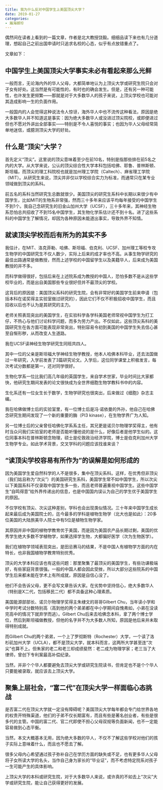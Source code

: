 ```yaml
---
title: 我为什么反对中国学生上美国顶尖大学？
date: 2019-01-27
categories:
- 瀚海撷珍
---
```


偶然间在读者上看到的一篇文章，作者是北大教授饶毅。细细品读下来也有几分道理，想起自己之前出国申请时只追求名校的心态，似乎有点放错重点了。

文章如下：

## 中国学生上美国顶尖大学事实未必有看起来那么光鲜

一般而言，无论海内外的华人父母，大都简单地认为上顶尖大学或研究生院只会对子女有好处。这当然是有可能性的，有时也的确会发生。但是，还有另一种可能性，也许发生更频繁——那就是对于大多数华人的孩子来说，上顶尖学校也可能对其造成影响一生的负面作用。

一般国内的人会觉得这种说法令人惊讶，海外华人中也不流传这种看法，原因是绝大多数华人并不知道这是事实：因为绝大多数华人或没进过顶尖院校，或即便进过但也不愿对外讲出全部事实——特别是不令人喜悦的事实；也因为华人父母经常简单地迷信，或臆测顶尖大学的好处。

## 什么是“顶尖”大学？

首先定义“顶尖”。这里说的顶尖意味着至少在前10名，特别是指那些排在前5名之内的大学。从大学来说，公认的顶尖综合性大学本科包括哈佛、耶鲁、普林斯顿、斯坦福，而顶尖的理工科院校也就是加州理工学院（Caltech）、麻省理工学院（MIT）。从研究生来说，顶尖并非仅以学校综合实力为标准，而通常只在某专业领域做到顶尖的系科。

前五名的系科当然研究生总数就很少。美国顶尖的研究生系科中长期以来很少有中国学生，比如MIT的生物系非常强，然而三十多年来应该平均每年接受的中国学生不到1个。我自己念研究生的旧金山加州大学（UCSF），三十多年来，其神经生物系恐怕总共招收了不到15名中国学生，其生物化学系估计还不到十名。进了这些系科的中国学生了解情况，却因为各种原因未能道出事实，导致外界不知情。

## 就读顶尖学校而后有所为的其实不多

我估计，在MIT、洛克菲勒、哈佛、斯坦福、伯克利、UCSF、加州理工等校专攻生物学的中国研究生不仅人数少，实际上后来的成才率也不高。从事生物学研究的最佳出路通常是做教授，然而上述学校的中国留学生以及美籍华人，后来成为美国教授的并不多。

而科学做得很好，包括后来在上述院系成为教授的中国人，恐怕多数不是从这些学校毕业的，而是出自美国那些专业很好但并不最顶尖的学校。

这背后的原因是：美国顶尖系科的研究生院，会有非常好的美国学生前来申请（包括本科在诺奖得主实验室做过研究的），因此它们不仅不积极招收中国学生，而且招收以后也不认为是其研究的主力。

老师关照表现突出的美国学生，在实验科学各学科美国老师常视中国学生为打工仔，不热心与他们讨论科学问题，而多为劳力产出。不仅如此，这些顶尖系科的美国研究生在各方面可能表现非常突出，特别容易令初到美国的中国学生失去信心甚至自惭形秽，从而改变人生道路。

我在UCSF读神经生物学研究生同班共四人。

其中一位的父亲是斯坦福大学神经生物学教授，他本人哈佛本科毕业，还去法国做过一年研究，入学前发表了3篇研究论文。入学后，这位同学课堂上积极发言，每次考试分数都是第一，还对同学很好。

生物化学系一位比我们高几年级的英国学生，来自学术世家，毕业时间比大家都快，他研究生期间发表的论文很快成为全世界细胞生物学教科书中的内容。

生化系还有一位女生长于数学，生物学研究也很突出，后来做过《细胞》杂志主编。

我在哈佛做博士后的实验室里，有一位博士后是冯·诺依曼的外孙，他自己在哈佛念研究生期间发现了一个新的重要的酶（PI3 kinase），在生物学界广为人知。

另一位博士后的父亲曾任哈佛化学系系主任，其兄更是诺贝尔物理学奖得主，他有时当众问我们实验室的老师是否能听懂他说的是什么，好像后者是他学生似的。这位同事本科在普林斯顿念物理，硕士是伦敦政治经济学院，博士是伯克利加州大学生物学专业。如此学术背景，交叉学科的问题应该找谁来谈？

## “读顶尖学校容易有所作为”的误解是如何形成的

因为美国学生爱自然科学的人不是很多，集中在顶尖系科。这样，在优秀但非顶尖（我们姑且称为“次尖”）的美国研究生系科，美国学生常不如中国学生，所以次尖以下美国系科不仅录取中国学生多一些，而且老师普遍重视中国学生。这些中国学生“自鸣得意”给外界传递出的信息，也是中国国内误认为自己的学生优于美国学生的原因。

不仅学校有顶尖、次尖这种差别，学科也会出现类似情况。三十年来中国学生成长起来最后成为美国院士的，迄今最多的学科是植物生物学（北大也是如此）：20多位美国的大陆旅美华人院士中有5位是植物生物学家。

其原因并非中国的植物学教育优于美国，而是因为美国农产品长期过剩，美国的优秀学生绝大多数不学植物学，如果选择学生物，大都偏好医学（次为生物医学）。


我们在植物学领域表现突出，是田忌赛马的结果，不是中国人有植物学方面的内在特长，也非我国植物学教育特别优秀。

顶尖的大学本科应该也有这些问题：那里聚集了最顶尖的美国学生，有些功课极端好，有些家庭背景很强。一般的中国人都会因此受挫，所以大部分这些院系的中国学生后来都未能在学术上有所成就，原因是自信心没了。

他们不会告诉父母，更不会写文章告诉大家。在劣势中坚持信心，绝大多数华人（特别是X二代，包括移民二代）都不具备这种心理素质。

美国能源部部长、诺贝尔物理学奖得主朱棣文的哥哥Gilbert Chu，当年读小学和中学时考试分数特别高（高到他的两个弟弟都在中小学期间自愧弗如，小弟在没读完高中的情况下就弃学而逃）。Gilbert Chu后来去哈佛念本科，拿了两个博士学位，然后到斯坦福做教授，但他的名字并不为大多数人所知，原因是他后来并未取得特别成就。

而Gilbert Chu的两个弟弟，一个上了罗彻斯特（Rochester）大学，一个读了洛杉矶加州大学（UCLA），都不是顶尖大学，就本科而言，这两所大学甚至连“次尖”也算不上。但朱家的老二和老三却成绩斐然：老二成为物理学家；老三当了大律师，曾创下专利案最高补偿纪录。

当然，并非个个华人都要避免去顶尖大学或研究生院读书，但肯定也不是个个华人只要能被录取，就应该去上顶尖大学。

## 聚集上层社会，“富二代”在顶尖大学一样面临心态挑战

是否富二代在顶尖大学就一定没有障碍呢？美国顶尖大学每年都会专门给世界各地的权贵开特殊渠道，他们的子弟不仅长期富有，而且有些是著名创业者，有些是很多代的主管。中国的富二代、官二代即使不担心父母双规等负面新闻，也不一定能容易做到心态平衡。

当然，本文大概基本无用，因为绝大多数的华人，不仅不了解这些学校对他们的孩子实际上意味着什么，而且也不愿去了解。

很多父母内心希望通过孩子弥补自己在学历方面的缺失或不足，也有更多华人父母将子女所读大学的名头，当作自己身为家长的“毕业证”，而不考虑特定院系对孩子一生可能产生的具体影响。

上顶尖大学的本科或研究生院，对于大多数华人来说，或许真的不如去上“次尖”大学或研究生院，能让自己获得更好的发展。